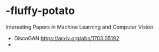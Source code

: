 # -fluffy-potato
Interesting Papers in Machine Learning and Computer Vision 

* DiscoGAN https://arxiv.org/abs/1703.05192 
* 
